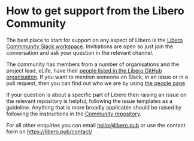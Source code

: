 # How to get support from the Libero Community
The best place to start for support on any aspect of Libero is the [Libero Commmunity Slack workspace](https://libero.pub/join-slack/). Invitiations are open so just join the conversation and ask your question in the relevant channel.

The community has members from a number of organisations and the project lead, eLife, have their [people listed in the Libero GitHub organisation](https://github.com/orgs/libero/people). If you want to mention someone on Slack, in an issue or in a pull request, then you can find out who we are by using [the people page](https://github.com/orgs/libero/people).

If your question is about a specific part of Libero then raising an issue on the relevant repository is helpful, following the issue templates as a guideline. Anything that is more broadly applicable should be raised by following the instructions in the [Community repository](https://github.com/libero/community).

For all other enquiries you can email [hello@libero.pub](mailot:hello@libero.pub) or use the contact form on https://libero.pub/contact/